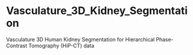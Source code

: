 # Vasculature_3D_Kidney_Segmentation
Vasculature 3D Human Kidney Segmentation for Hierarchical Phase-Contrast Tomography (HiP-CT) data
